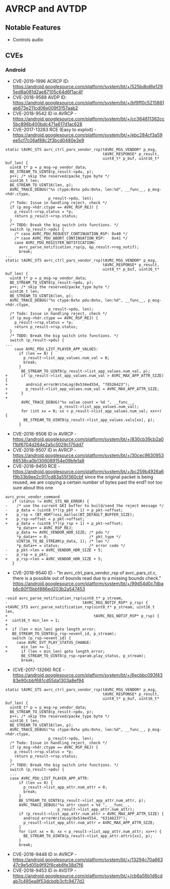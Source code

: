 # AVRCP and AVTDP

## Notable Features
* Controls audio

## CVEs
### Android
* CVE-2019-1996	ACRCP ID: https://android.googlesource.com/platform/system/bt/+/525bdbd6e1295ed8a081d2ae87105c64d6f1ac4f
* CVE-2018-9588	AVDP ID: https://android.googlesource.com/platform/system/bt/+/bf9ff0c5215861ab673e211cd06e009f3157aab2
* CVE-2018-9542	ID in AVRCP - https://android.googlesource.com/platform/system/bt/+/cc364611362cc5bc896b400bdc471a617d1ac628
* CVE-2017-13283 RCE (Easy to exploit) - https://android.googlesource.com/platform/system/bt/+/ebc284cf3a59ee5cf7c06af88c2f3bcd0480e3e9

```
static tAVRC_STS avrc_ctrl_pars_vendor_rsp(tAVRC_MSG_VENDOR* p_msg,
                                           tAVRC_RESPONSE* p_result,
                                           uint8_t* p_buf, uint16_t* buf_len) {
  uint8_t* p = p_msg->p_vendor_data;
  BE_STREAM_TO_UINT8(p_result->pdu, p);
  p++; /* skip the reserved/packe_type byte */
  uint16_t len;
  BE_STREAM_TO_UINT16(len, p);
  AVRC_TRACE_DEBUG("%s ctype:0x%x pdu:0x%x, len:%d", __func__, p_msg->hdr.ctype,
                   p_result->pdu, len);
  /* Todo: Issue in handling reject, check */
  if (p_msg->hdr.ctype == AVRC_RSP_REJ) {
    p_result->rsp.status = *p;
    return p_result->rsp.status;
  }
  /* TODO: Break the big switch into functions. */
  switch (p_result->pdu) {
    /* case AVRC_PDU_REQUEST_CONTINUATION_RSP: 0x40 */
    /* case AVRC_PDU_ABORT_CONTINUATION_RSP:   0x41 */
    case AVRC_PDU_REGISTER_NOTIFICATION:
      avrc_parse_notification_rsp(p, &p_result->reg_notif);
      break;
...
static tAVRC_STS avrc_ctrl_pars_vendor_rsp(tAVRC_MSG_VENDOR* p_msg,
                                           tAVRC_RESPONSE* p_result,
                                           uint8_t* p_buf, uint16_t* buf_len) {
  uint8_t* p = p_msg->p_vendor_data;
  BE_STREAM_TO_UINT8(p_result->pdu, p);
  p++; /* skip the reserved/packe_type byte */
  uint16_t len;
  BE_STREAM_TO_UINT16(len, p);
  AVRC_TRACE_DEBUG("%s ctype:0x%x pdu:0x%x, len:%d", __func__, p_msg->hdr.ctype,
                   p_result->pdu, len);
  /* Todo: Issue in handling reject, check */
  if (p_msg->hdr.ctype == AVRC_RSP_REJ) {
    p_result->rsp.status = *p;
    return p_result->rsp.status;
  }
  /* TODO: Break the big switch into functions. */
  switch (p_result->pdu) {
...
    case AVRC_PDU_LIST_PLAYER_APP_VALUES:
      if (len == 0) {
        p_result->list_app_values.num_val = 0;
        break;
      }
       BE_STREAM_TO_UINT8(p_result->list_app_values.num_val, p);
+      if (p_result->list_app_values.num_val > AVRC_MAX_APP_ATTR_SIZE) {
+        android_errorWriteLog(0x534e4554, "78526423");
+        p_result->list_app_values.num_val = AVRC_MAX_APP_ATTR_SIZE;
+      }
+
       AVRC_TRACE_DEBUG("%s value count = %d ", __func__,
                        p_result->list_app_values.num_val);
       for (int xx = 0; xx < p_result->list_app_values.num_val; xx++) {
        BE_STREAM_TO_UINT8(p_result->list_app_values.vals[xx], p);
      }
```

* CVE-2018-9506	ID in AVRCP - https://android.googlesource.com/platform/system/bt/+/830cb39cb2a0f1bf6704d264e2a5c5029c175dd7
* CVE-2018-9507	ID in AVRCP - https://android.googlesource.com/platform/system/bt/+/30cec963095366536ca0b1306089154e09bfe1a9
* CVE-2018-9450	RCE - https://android.googlesource.com/platform/system/bt/+/bc259b4926a6f9b33b9ee2c917cd83a55f360cbf
since the original packet is being reused, we are copying a certain number of bytes past the end?
not too sure about this one
```
avrc_proc_vendor_command
   if (status != AVRC_STS_NO_ERROR) {
-    /* use the current GKI buffer to build/send the reject message */
-    p_data = (uint8_t*)(p_pkt + 1) + p_pkt->offset;
+    p_rsp = (BT_HDR*)osi_malloc(BT_DEFAULT_BUFFER_SIZE);
+    p_rsp->offset = p_pkt->offset;
+    p_data = (uint8_t*)(p_rsp + 1) + p_pkt->offset;
     *p_data++ = AVRC_RSP_REJ;
     p_data += AVRC_VENDOR_HDR_SIZE; /* pdu */
     *p_data++ = 0;                  /* pkt_type */
     UINT16_TO_BE_STREAM(p_data, 1); /* len */
     *p_data++ = status;             /* error code */
-    p_pkt->len = AVRC_VENDOR_HDR_SIZE + 5;
-    p_rsp = p_pkt;
+    p_rsp->len = AVRC_VENDOR_HDR_SIZE + 5;
   }
```
* CVE-2018-9540	ID - "In avrc_ctrl_pars_vendor_rsp of avrc_pars_ct.c, there is a possible out of bounds read due to a missing bounds check." https://android.googlesource.com/platform/system/bt/+/99d54d0c7dbab6c80f15bbf886ed203b2a547453

```
-void avrc_parse_notification_rsp(uint8_t* p_stream,
-                                 tAVRC_REG_NOTIF_RSP* p_rsp) {
+tAVRC_STS avrc_parse_notification_rsp(uint8_t* p_stream, uint16_t len,
+                                      tAVRC_REG_NOTIF_RSP* p_rsp) {
+  uint16_t min_len = 1;
+
+  if (len < min_len) goto length_error;
   BE_STREAM_TO_UINT8(p_rsp->event_id, p_stream);
   switch (p_rsp->event_id) {
     case AVRC_EVT_PLAY_STATUS_CHANGE:
+      min_len += 1;
+      if (len < min_len) goto length_error;
       BE_STREAM_TO_UINT8(p_rsp->param.play_status, p_stream);
       break;
```
* (CVE-2017-13266) RCE - https://android.googlesource.com/platform/system/bt/+/6ecbbc093f4383e90cbbf681cd55da1303a8ef94
```
static tAVRC_STS avrc_ctrl_pars_vendor_rsp(tAVRC_MSG_VENDOR* p_msg,
                                           tAVRC_RESPONSE* p_result,
                                           uint8_t* p_buf, uint16_t* buf_len) {
  uint8_t* p = p_msg->p_vendor_data;
  BE_STREAM_TO_UINT8(p_result->pdu, p);
  p++; /* skip the reserved/packe_type byte */
  uint16_t len;
  BE_STREAM_TO_UINT16(len, p);
  AVRC_TRACE_DEBUG("%s ctype:0x%x pdu:0x%x, len:%d", __func__, p_msg->hdr.ctype,
                   p_result->pdu, len);
  /* Todo: Issue in handling reject, check */
  if (p_msg->hdr.ctype == AVRC_RSP_REJ) {
    p_result->rsp.status = *p;
    return p_result->rsp.status;
  }
  /* TODO: Break the big switch into functions. */
  switch (p_result->pdu) {
  ...
  case AVRC_PDU_LIST_PLAYER_APP_ATTR:
      if (len == 0) {
        p_result->list_app_attr.num_attr = 0;
        break;
      }
      BE_STREAM_TO_UINT8(p_result->list_app_attr.num_attr, p);
      AVRC_TRACE_DEBUG("%s attr count = %d ", __func__,
                       p_result->list_app_attr.num_attr);
      if (p_result->list_app_attr.num_attr > AVRC_MAX_APP_ATTR_SIZE) {
        android_errorWriteLog(0x534e4554, "63146237");
        p_result->list_app_attr.num_attr = AVRC_MAX_APP_ATTR_SIZE;
      }
      for (int xx = 0; xx < p_result->list_app_attr.num_attr; xx++) {
        BE_STREAM_TO_UINT8(p_result->list_app_attr.attrs[xx], p);
      }
      break;
```
* CVE-2018-9448	ID in AVRCP - https://android.googlesource.com/platform/system/bt/+/13294c70a66347c9e5d05b9f92f8ceb6fe38d7f6
* CVE-2018-9453	ID in AVDTP - https://android.googlesource.com/platform/system/bt/+/cb6a56b1d8cdab7c495ea8f53dcbdb3cfc9477d2